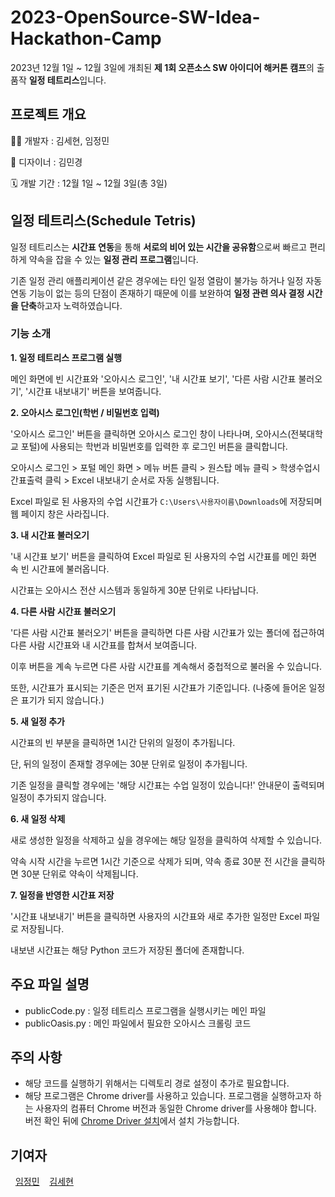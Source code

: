 # 2023-OpenSource-SW-Idea-Hackathon-Camp

2023년 12월 1일 ~ 12월 3일에 개최된 **제 1회 오픈소스 SW 아이디어 해커톤 캠프**의 출품작 **일정 테트리스**입니다.



## 프로젝트 개요
👩‍💻 개발자 : 김세현, 임정민

🎨 디자이너 : 김민경

🗓 개발 기간 : 12월 1일 ~ 12월 3일(총 3일)



## 일정 테트리스(Schedule Tetris)
일정 테트리스는 **시간표 연동**을 통해 **서로의 비어 있는 시간을 공유함**으로써 빠르고 편리하게 약속을 잡을 수 있는 **일정 관리 프로그램**입니다.

기존 일정 관리 애플리케이션 같은 경우에는 타인 일정 열람이 불가능 하거나 일정 자동 연동 기능이 없는 등의 단점이 존재하기 때문에 이를 보완하여 **일정 관련 의사 결정 시간을 단축**하고자 노력하였습니다.



### 기능 소개

**1. 일정 테트리스 프로그램 실행**

메인 화면에 빈 시간표와 '오아시스 로그인', '내 시간표 보기', '다른 사람 시간표 불러오기', '시간표 내보내기' 버튼을 보여줍니다.


**2. 오아시스 로그인(학번 / 비밀번호 입력)**

'오아시스 로그인' 버튼을 클릭하면 오아시스 로그인 창이 나타나며, 오아시스(전북대학교 포털)에 사용되는 학번과 비밀번호를 입력한 후 로그인 버튼을 클릭합니다.

오아시스 로그인 > 포털 메인 화면 > 메뉴 버튼 클릭 > 원스탑 메뉴 클릭 > 학생수업시간표출력 클릭 > Excel 내보내기 순서로 자동 실행됩니다.

Excel 파일로 된 사용자의 수업 시간표가 ```C:\Users\사용자이름\Downloads```에 저장되며 웹 페이지 창은 사라집니다.


**3. 내 시간표 불러오기**

'내 시간표 보기' 버튼을 클릭하여 Excel 파일로 된 사용자의 수업 시간표를 메인 화면 속 빈 시간표에 불러옵니다.

시간표는 오아시스 전산 시스템과 동일하게 30분 단위로 나타납니다.


**4. 다른 사람 시간표 불러오기**

'다른 사람 시간표 불러오기' 버튼을 클릭하면 다른 사람 시간표가 있는 폴더에 접근하여 다른 사람 시간표와 내 시간표를 합쳐서 보여줍니다.

이후 버튼을 계속 누르면 다른 사람 시간표를 계속해서 중첩적으로 불러올 수 있습니다.

또한, 시간표가 표시되는 기준은 먼저 표기된 시간표가 기준입니다. (나중에 들어온 일정은 표기가 되지 않습니다.)


**5. 새 일정 추가**

시간표의 빈 부분을 클릭하면 1시간 단위의 일정이 추가됩니다.

단, 뒤의 일정이 존재할 경우에는 30분 단위로 일정이 추가됩니다.

기존 일정을 클릭할 경우에는 '해당 시간표는 수업 일정이 있습니다!' 안내문이 출력되며 일정이 추가되지 않습니다.


**6. 새 일정 삭제**

새로 생성한 일정을 삭제하고 싶을 경우에는 해당 일정을 클릭하여 삭제할 수 있습니다.

약속 시작 시간을 누르면 1시간 기준으로 삭제가 되며, 약속 종료 30분 전 시간을 클릭하면 30분 단위로 약속이 삭제됩니다.


**7. 일정을 반영한 시간표 저장**

'시간표 내보내기' 버튼을 클릭하면 사용자의 시간표와 새로 추가한 일정만 Excel 파일로 저장됩니다.

내보낸 시간표는 해당 Python 코드가 저장된 폴더에 존재합니다.



## 주요 파일 설명

- publicCode.py : 일정 테트리스 프로그램을 실행시키는 메인 파일
- publicOasis.py : 메인 파일에서 필요한 오아시스 크롤링 코드



## 주의 사항

- 해당 코드를 실행하기 위해서는 디렉토리 경로 설정이 추가로 필요합니다.
- 해당 프로그램은 Chrome driver를 사용하고 있습니다. 프로그램을 실행하고자 하는 사용자의 컴퓨터 Chrome 버전과 동일한 Chrome driver를 사용해야 합니다. 버전 확인 뒤에 [Chrome Driver 설치](https://github.com/GoogleChromeLabs/chrome-for-testing/blob/main/data/latest-versions-per-milestone-with-downloads.json)에서 설치 가능합니다.



## 기여자

&nbsp;&nbsp;[임정민](https://github.com/JeongMinIsBest)&nbsp;&nbsp;&nbsp;&nbsp;[김세현](https://github.com/Sehyon1837)&nbsp;&nbsp;&nbsp;&nbsp;&nbsp;


